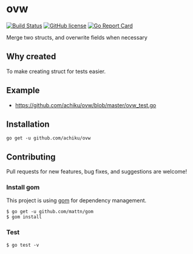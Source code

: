 # ovw

[![Build Status](https://travis-ci.org/achiku/ovw.svg?branch=master)](https://travis-ci.org/achiku/ovw)
[![GitHub license](https://img.shields.io/badge/license-MIT-blue.svg)](https://raw.githubusercontent.com/achiku/ovw/master/LICENSE)
[![Go Report Card](https://goreportcard.com/badge/github.com/achiku/ovw)](https://goreportcard.com/report/github.com/achiku/ovw)

Merge two structs, and overwrite fields when necessary

## Why created

To make creating struct for tests easier.


## Example

- https://github.com/achiku/ovw/blob/master/ovw_test.go


## Installation

```
go get -u github.com/achiku/ovw
```


## Contributing

Pull requests for new features, bug fixes, and suggestions are welcome!

### Install gom

This project is using [gom](https://github.com/mattn/gom) for dependency management.

```
$ go get -u github.com/mattn/gom
$ gom install
```

### Test

```
$ go test -v
```
